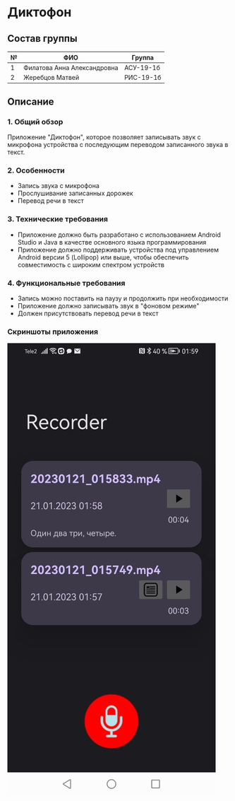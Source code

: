# Диктофон

## Состав группы
| №  | ФИО                           | Группа    |
|----|-------------------------------|-----------|
| 1  | Филатова Анна Александровна   | АСУ-19-1б |
| 2  | Жеребцов Матвей               | РИС-19-1б |


## Описание

### 1. Общий обзор

Приложение "Диктофон", которое позволяет записывать звук с микрофона устройства с последующим переводом записанного звука в текст.

### 2. Особенности
* Запись звука с микрофона
* Прослушивание записанных дорожек
* Перевод речи в текст

### 3. Технические требования
* Приложение должно быть разработано с использованием Android Studio и Java в качестве основного языка программирования
* Приложение должно поддерживать устройства под управлением Android версии 5 (Lollipop) или выше, чтобы обеспечить совместимость с широким спектром устройств

### 4. Функциональные требования
* Запись можно поставить на паузу и продолжить при необходимости
* Приложение должно записывать звук в "фоновом режиме"
* Должен присутствовать перевод речи в текст

### Скриншоты приложения

![Photo](./pictures/pic1.jpg)
